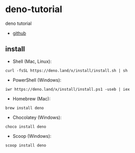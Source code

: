 # deno-tutorial
deno tutorial

* [github](https://github.com/denoland/deno)

## install 

* Shell (Mac, Linux):
```
curl -fsSL https://deno.land/x/install/install.sh | sh
```
* PowerShell (Windows):
```
iwr https://deno.land/x/install/install.ps1 -useb | iex
```

* Homebrew (Mac):
```
brew install deno
```

* Chocolatey (Windows):
```
choco install deno
```
* Scoop (Windows):
```
scoop install deno
```